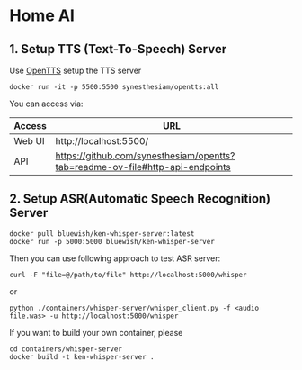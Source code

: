 # Home AI

## 1. Setup TTS (Text-To-Speech) Server

Use [OpenTTS](https://github.com/synesthesiam/opentts) setup the TTS server

```shell
docker run -it -p 5500:5500 synesthesiam/opentts:all
```

You can access via:

| Access | URL |
| ------ | --- |
| Web UI | http://localhost:5500/ |
| API | https://github.com/synesthesiam/opentts?tab=readme-ov-file#http-api-endpoints |

## 2. Setup ASR(Automatic Speech Recognition) Server

```shell
docker pull bluewish/ken-whisper-server:latest
docker run -p 5000:5000 bluewish/ken-whisper-server
```

Then you can use following approach to test ASR server:

```shell
curl -F "file=@/path/to/file" http://localhost:5000/whisper
```

or

```shell
python ./containers/whisper-server/whisper_client.py -f <audio file.was> -u http://localhost:5000/whisper
```

If you want to build your own container, please

```shell
cd containers/whisper-server
docker build -t ken-whisper-server .
```
